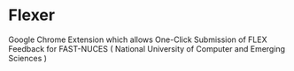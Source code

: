 # Flexer
Google Chrome Extension which allows One-Click Submission of FLEX Feedback for FAST-NUCES ( National University of Computer and Emerging Sciences )
